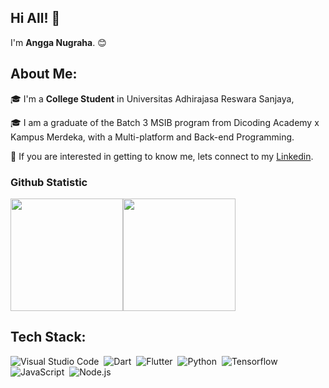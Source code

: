 ## Hi All! 👋
I'm **Angga Nugraha**. 😊

## About Me:
🎓 I'm a **College Student** in Universitas Adhirajasa Reswara Sanjaya,

🎓 I am a graduate of the Batch 3 MSIB program from Dicoding Academy x Kampus Merdeka, with a Multi-platform and Back-end Programming.

💬 If you are interested in getting to know me, lets connect to my [Linkedin](https://www.linkedin.com/in/angga-nugraha-126bb8152/).

### Github Statistic
<p align="left">
<a href="https://github.com/dimasmds"><img height="180em" src="https://github-readme-stats-eight-theta.vercel.app/api?username=angga-nugraha&show_icons=true&theme=algolia&include_all_commits=true&count_private=true"/><img height="180em" src="https://github-readme-stats-eight-theta.vercel.app/api/top-langs/?username=angga-nugraha&layout=compact&langs_count=8&theme=algolia"/>
</a>
</p>

## Tech Stack:
<!-- <img align="left" alt="Visual Studio Code" width="26px" src="https://raw.githubusercontent.com/github/explore/80688e429a7d4ef2fca1e82350fe8e3517d3494d/topics/visual-studio-code/visual-studio-code.png" /> -->
![Visual Studio Code](https://img.shields.io/badge/-Visual%20Studio%20Code-05122A?style=flat&logo=visual-studio-code&logoColor=007ACC)&nbsp;
![Dart](https://img.shields.io/badge/-Dart-05122A?style=flat&logo=dart&logoColor=007ACC)&nbsp;
![Flutter](https://img.shields.io/badge/-Flutter-05122A?style=flat&logo=flutter&logoColor=007ACC)&nbsp;
![Python](https://img.shields.io/badge/-Python-05122A?style=flat&logo=python&logoColor=E6B400)&nbsp;
![Tensorflow](https://img.shields.io/badge/-Tensorflow-05122A?style=flat&logo=tensorflow&logoColor=E47200)&nbsp;
![JavaScript](https://img.shields.io/badge/-JavaScript-05122A?style=flat&logo=javascript&logoColor=E47200)&nbsp;
![Node.js](https://img.shields.io/badge/-Node-05122A?style=flat&logo=nodet&logoColor=E47200)&nbsp;

